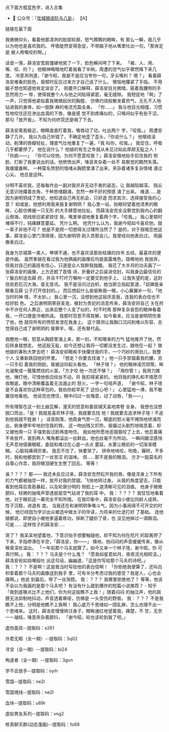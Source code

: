 点下面方框蓝色字，进入合集

- 👯 公众号：『[攻城狮进阶与八卦](https://mp.weixin.qq.com/s/uFRiGgJMYHPU2TCAZdHuCg)』
  【A】

链接在最下面

我微微仰头，看着他那凛冽的脸部轮廓，怒气腾腾的眼眸，有
那么一瞬，我几乎以为他也是喜欢我的。
呼吸陡然变得急促，不带脑子地从嘴里吐出一句，「那肯定是
被人用嘴咬的啊。」

话音一落，薛洛安宽肩僵硬地晃了一下，脸色瞬间垮了下来。
「被、人、用、嘴、咬、的？」
他眼神晦暗地盯着我看了半晌，周遭的空气似乎骤然降下来几
度。
冷意冽冽道，「谢今昭，我是不是应当夸你一句，牙尖嘴利？
嗯？」
看着薛洛安难看的脸色，我顿时反应过来方才自己说了什么，
懊恼地攥紧了手指。
不用脑子想也知道他肯定误会了。
刚要开口解释，薛洛安目光微暗，箍着我腰侧的手忽然用力一
带，使得我整个人与他之间贴得紧密，毫无缝隙。
我短促地「啊」了一声，只觉得他紧贴着我微微起伏的胸膛，
仿佛灼烧般散发着热气，无孔不入地钻进我的身体，如一股酥
麻的电流充盈全身。
「你......」
我与他目光相撞，习惯性地咬住还在渗出血滴的下唇，像是感
觉不到疼痛似的，只喉间似乎有些干涩。
那句「放开我」，不知为何终究还是咽了下去。

薛洛安离我极近，眼睛直直盯着我，嘴唇动了动，吐出两个
字，「咬我。」
周遭安静了几许。
我以为自己听错了，不确定地歪了歪头，「你说什么？」
他喉结滚动，削薄的唇瓣轻扯，理直气壮地重复了一遍，「我
叫你，咬我。」
我怔住，呼吸几乎都要停了。
他在说什么？
他娘的有生之年就从未见过如此厚颜无耻之人！
「你疯——」
「你可以咬他，为何不愿意咬我？」薛洛安倏地抬手扣住我的
侧脸，打断了我要说出的话。他愤愤出声，嗓音夹杂着一丝不
易察觉的黯然失落。
我缓缓垂眸。
一种莫名愤怒的情绪从胸腔里涌了出来，夹杂着诸多复杂情绪
漫过心尖。
他总是这样。

分明不喜欢我，还每每作出一副对我并非无动于衷的姿态，让
我越陷越深。
指尖无意识地攥着衣角，千种思绪翻涌，忽然一种不好的预感
涌了出来。
难道......是因为谢明玥成了贵妃，他知道自己再无机会，只好退
而求其次，选择接受我的心意？
抑或是，他想利用我来报复谢明玥？
我心里一站，抬眼仰望着他漆黑的眼眸，心脏仿佛被一只无形
的大手肆意地拉扯。
而薛洛安完全没察觉到我内心的翻云倒海，视线依旧紧紧锁住
我，嘴里单调地重复着两个字，「咬我。」
我心里顿时堵得不行，钝痛肆意蔓延。
凭什么啊。
他凭什么认为，我谢今昭如今喜欢他，就一辈子非他不可？
他是不是把一切想得太过理所当然了？
是的，对于我暗恋他这事，薛洛安心里门清得很，因为谢明玥
刚入宫那会儿，我曾经向他表白过。
用画像表白过。

我身为京城第一美人，琴棋不通，也不喜欢读那些枯燥的四书
五经，最喜欢的便是作画。
虽然爹娘在看过我为他俩画的画像后均是面露难色，隐晦地劝
我放弃，但我对自己的画技有信心，只道是众人皆醉我独醒。
我花了大半月的功夫画了一张薛洛安的画像，上方还题了首情
诗，折叠好之后装进信封，叫我身边最信任的丫鬟白枳送去薛
府，并且千叮咛万嘱咐一定要交到他手上。
让我失望的是，这封信宛若石沉大海，杳无音讯。
我不是没问过白枳，她当即立指起誓道，「奴婢是亲眼看见薛
公子打开信封的。」
而后想起什么偷偷瞅我一眼，小心翼翼补一句，「他当时的神
情，不太妙。」
我心里一沉，没想到他这般厌恶我，连我的表白信也不给好脸
色。
之后谢明玥荣获圣宠，被封为贵妃的消息传来，薛洛安将自己
关在府中不许任何人靠近，出来后整个人变了似的，时不时用
那种复杂哀怨的眼神看着我，一开口便是冷嘲热讽。
我那时百思不得其解，如今看来，应当是谢明玥伤害了他，他
就将所有的愤怒发泄在我身上。
这个猜测让我胸口沉闷到难以形容，总觉得自己成了谢明玥的
替罪羊，哦，还有替代品。

我瞪他一眼，怒意从胸腔里涌上来，那一刻，不知哪来的力气
猛地推开了他，然后转身就想走。
他这般无耻，如今还想让我将一切都没发生过，跟他在一起？
做他娘的春秋大梦去吧！
薛洛安却眼疾手快攥住我的手，一个巧妙的用劲儿，我整个人
又重新跌回他的怀里。
「想走？你要去找谁？」他一只手禁锢着我的腰，另一只手扣
着我的侧脸，我被迫仰起头看他。
「林子瑄？」
他的眼神凌厉阴鸷，眸光凝聚成一簇簇燃烧的火苗，「方才咬
他一次还不够？」
「用你管！」我用力推他，捶打他，可惜他依旧纹丝不动，将
我扣得紧紧的。
他将我的挣扎和不情愿尽收眼底，眼中清晰覆盖着无法遏止的
怒火，一字一句哑声道，
「谢今昭，林子瑄是不会喜欢你这种草包的，我劝你趁早死了
这份心吧！」
心里猛地一滞，我不敢置信地看他。
他说完也愣住，眼中闪过一丝悔意，动了动唇，「我——」

所有理智在这一刻土崩瓦解，漫天的怒意和委屈铺天盖地席卷
全身。
我想也没想脱口而出，「是！我就是喜欢林子瑄，我就要去找
他！我就要去追求林子瑄！不追到他我就不姓谢！」
话音刚落，他周身气势一沉，眼底的怒火毫不掩饰地喷涌而
出，俯身便牢牢地封住我的唇。
这一吻凶残又炽热，我偏过头剧烈地喘息着，却又被他用一只
手强势扳过脸再度吻住。
我如他所愿地恶狠狠咬了上去，他忍着痛不肯放开，直到两人
嘴角都溢出一丝鲜血，他也丝毫不为所动。
一瞬间酸涩感悄无声息地侵袭眼眶，委屈和难过在心底一点点
蔓延，水雾让眼前的一切渐渐模糊。
心脏钝痛得厉害。
我忍不住了，快要哭了。
拼命地啃咬，吮吸，辗转，不多时，我和他都尝到了一丝苦涩
的滋味。
但......那不是我的眼泪。
方才一股莫名的自尊心作祟，我将眼泪硬生生憋了回去。
等等！

诶？？？？
那——
我还未反应过来，薛洛安忽然松开我的唇，像是浑身上下所有
的力气都被抽空一样，放开对我的禁锢，飞快地转过身。
从我的角度望去，只能看到他耳后青筋暴起，以及轮廓分明的
侧脸上一道清晰可见的泪痕。
他身子微微颤抖，轻微的抽噎声穿透层层空气钻进了我的耳
中。
我：？？？？
我怔怔地看着他，对于眼前这一幕完全不知所措。
在我印象中，薛洛安自小便比同龄人成熟，性子沉稳，进退有
度。
当我还在和谢明玥争嘴斗气，因为小事闹得不可开交的时候，
他已经因为学识出众被选中做太子的伴读，为将来的仕途打好
了基础。
连他娘都说，即使自小被他爹逼着练功，摔断了腿折了骨，也
没见他掉过一滴眼泪。
可是......
这样性子的薛洛安.....

哭了？
我呆呆地望着他，下意识抬手想要触碰他，却不知为何在咫尺
的距离停了下来，手指停滞在半空，「薛洛安，你——」
倏地，他闷闷的声音缓缓传来，像从喉骨深处溢出。
「一年前那个马夫就算了，如今又来一个林子瑄，谢今昭，你
可真行啊。」
我：？？？
马夫是个什么鬼？
「愿我如星君如月，夜夜流光相皎洁。」薛洛安宛如自嘲般吐
出这句话，幽幽道，「这是你写给那个马夫的诗吧。」
我：？？？
不是啊！这是我当时写给他的表白信啊！
「你拒绝我便算了，还叫白枳拿着那个马夫的画像送到我手
里，可有半分考虑过我的感受？我是人，心也会痛啊。」他说
到最后，带了一丝哭腔。
我：？？？
我哪里拒绝他了？
等等，他该不会以为我画的是那个马夫吧？
有没有什么甜到爆炸的短篇小说推荐？ - 知乎
「我到底哪点比不上他们，你为何这般瞧不上我！」随着闷闷
的抽泣声，他的肩膀无法抑制地抖动，声音透着嘶哑，仿佛是
一头受伤的野兽。
我：？？？
不是我瞧不上他，分明是他瞧不上我啊！
我心底万千思绪如一团乱麻，怎么也理不出一个思绪来。
这时，薛洛安慢慢转过身子，眼眸通红地望着我，痛楚，不
甘，无奈一一凝结，嗓音夹杂着颤抖，
「谢今昭，轮也该轮到我了吧。」







虚伪面具--提取码：s261

许君无暇（全一期）--提取码：5q02

寻宝（全一期）--提取码：bi24

殉道者（全一期）--提取码：3gvn

学不会放手--提取码：oyih

雪国--提取码：ne2l

雪国境线--提取码：ne2l

血块--提取码：u69r

虚拟男友系列--提取码：vng2

修真聊天群(动态漫画)--提取码：fo68